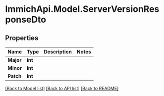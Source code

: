 # ImmichApi.Model.ServerVersionResponseDto

## Properties

Name | Type | Description | Notes
------------ | ------------- | ------------- | -------------
**Major** | **int** |  | 
**Minor** | **int** |  | 
**Patch** | **int** |  | 

[[Back to Model list]](../README.md#documentation-for-models) [[Back to API list]](../README.md#documentation-for-api-endpoints) [[Back to README]](../README.md)

